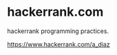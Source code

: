 # hackerrank.com

hackerrank programming practices.

<a href="https://www.hackerrank.com/a_diaz">https://www.hackerrank.com/a_diaz</a>